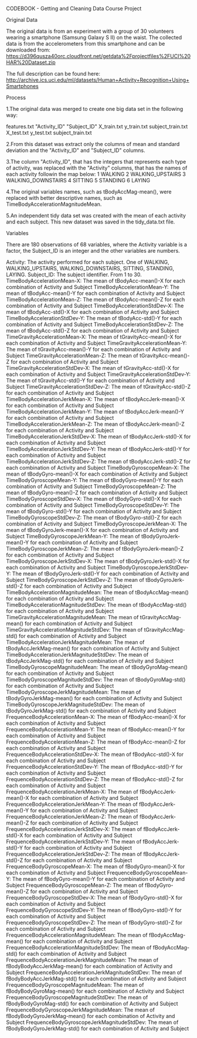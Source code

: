 CODEBOOK - Getting and Cleaning Data Course Project

Original Data

The original data is from an experiment with a group of 30 volunteers wearing a smartphone (Samsung Galaxy S II) on the waist. The collected data is from the accelerometers from this smartphone and can be downloaded from: https://d396qusza40orc.cloudfront.net/getdata%2Fprojectfiles%2FUCI%20HAR%20Dataset.zip

The full description can be found here: http://archive.ics.uci.edu/ml/datasets/Human+Activity+Recognition+Using+Smartphones

Process

1.The original data was merged to create one big data set in the following way:

features.txt	"Activity_ID"	"Subject_ID"
X_train.txt	y_train.txt	subject_train.txt
X_test.txt	y_test.txt	subject_train.txt

2.From this dataset was extract only the columns of mean and standard deviation and the "Activity_ID" and "Subject_ID" columns.

3.The column "Activity_ID", that has the integers that represents each type of activity, was replaced with the "Activity" columns, that has the names of each activity followin the map below:
1 WALKING
2 WALKING_UPSTAIRS
3 WALKING_DOWNSTAIRS
4 SITTING
5 STANDING
6 LAYING

4.The original variables names, such as tBodyAccMag-mean(), were replaced with better descriptive names, such as TimeBodyAccelerationMagnitudeMean.

5.An independent tidy data set was created with the mean of each activity and each subject. This new dataset was saved in the tidy_data.txt file.

Variables

There are 180 observations of 68 variables, where the Activity variable is a factor, the Subject_ID is an integer and the other variables are numbers.

Activity: The activity performed for each subject. One of WALKING, WALKING_UPSTAIRS, WALKING_DOWNSTAIRS, SITTING, STANDING, LAYING.
Subject_ID: The subject identifier. From 1 to 30.
TimeBodyAccelerationMean-X: The mean of tBodyAcc-mean()-X for each combination of Activity and Subject
TimeBodyAccelerationMean-Y: The mean of tBodyAcc-mean()-Y for each combination of Activity and Subject
TimeBodyAccelerationMean-Z: The mean of tBodyAcc-mean()-Z for each combination of Activity and Subject
TimeBodyAccelerationStdDev-X: The mean of tBodyAcc-std()-X for each combination of Activity and Subject
TimeBodyAccelerationStdDev-Y: The mean of tBodyAcc-std()-Y for each combination of Activity and Subject
TimeBodyAccelerationStdDev-Z: The mean of tBodyAcc-std()-Z for each combination of Activity and Subject
TimeGravityAccelerationMean-X: The mean of tGravityAcc-mean()-X for each combination of Activity and Subject
TimeGravityAccelerationMean-Y: The mean of tGravityAcc-mean()-Y for each combination of Activity and Subject
TimeGravityAccelerationMean-Z: The mean of tGravityAcc-mean()-Z for each combination of Activity and Subject
TimeGravityAccelerationStdDev-X: The mean of tGravityAcc-std()-X for each combination of Activity and Subject
TimeGravityAccelerationStdDev-Y: The mean of tGravityAcc-std()-Y for each combination of Activity and Subject
TimeGravityAccelerationStdDev-Z: The mean of tGravityAcc-std()-Z for each combination of Activity and Subject
TimeBodyAccelerationJerkMean-X: The mean of tBodyAccJerk-mean()-X for each combination of Activity and Subject
TimeBodyAccelerationJerkMean-Y: The mean of tBodyAccJerk-mean()-Y for each combination of Activity and Subject
TimeBodyAccelerationJerkMean-Z: The mean of tBodyAccJerk-mean()-Z for each combination of Activity and Subject
TimeBodyAccelerationJerkStdDev-X: The mean of tBodyAccJerk-std()-X for each combination of Activity and Subject
TimeBodyAccelerationJerkStdDev-Y: The mean of tBodyAccJerk-std()-Y for each combination of Activity and Subject
TimeBodyAccelerationJerkStdDev-Z: The mean of tBodyAccJerk-std()-Z for each combination of Activity and Subject
TimeBodyGyroscopeMean-X: The mean of tBodyGyro-mean()-X for each combination of Activity and Subject
TimeBodyGyroscopeMean-Y: The mean of tBodyGyro-mean()-Y for each combination of Activity and Subject
TimeBodyGyroscopeMean-Z: The mean of tBodyGyro-mean()-Z for each combination of Activity and Subject
TimeBodyGyroscopeStdDev-X: The mean of tBodyGyro-std()-X for each combination of Activity and Subject
TimeBodyGyroscopeStdDev-Y: The mean of tBodyGyro-std()-Y for each combination of Activity and Subject
TimeBodyGyroscopeStdDev-Z: The mean of tBodyGyro-std()-Z for each combination of Activity and Subject
TimeBodyGyroscopeJerkMean-X: The mean of tBodyGyroJerk-mean()-X for each combination of Activity and Subject
TimeBodyGyroscopeJerkMean-Y: The mean of tBodyGyroJerk-mean()-Y for each combination of Activity and Subject
TimeBodyGyroscopeJerkMean-Z: The mean of tBodyGyroJerk-mean()-Z for each combination of Activity and Subject
TimeBodyGyroscopeJerkStdDev-X: The mean of tBodyGyroJerk-std()-X for each combination of Activity and Subject
TimeBodyGyroscopeJerkStdDev-Y: The mean of tBodyGyroJerk-std()-Y for each combination of Activity and Subject
TimeBodyGyroscopeJerkStdDev-Z: The mean of tBodyGyroJerk-std()-Z for each combination of Activity and Subject
TimeBodyAccelerationMagnitudeMean: The mean of tBodyAccMag-mean() for each combination of Activity and Subject
TimeBodyAccelerationMagnitudeStdDev: The mean of tBodyAccMag-std() for each combination of Activity and Subject
TimeGravityAccelerationMagnitudeMean: The mean of tGravityAccMag-mean() for each combination of Activity and Subject
TimeGravityAccelerationMagnitudeStdDev: The mean of tGravityAccMag-std() for each combination of Activity and Subject
TimeBodyAccelerationJerkMagnitudeMean: The mean of tBodyAccJerkMag-mean() for each combination of Activity and Subject
TimeBodyAccelerationJerkMagnitudeStdDev: The mean of tBodyAccJerkMag-std() for each combination of Activity and Subject
TimeBodyGyroscopeMagnitudeMean: The mean of tBodyGyroMag-mean() for each combination of Activity and Subject
TimeBodyGyroscopeMagnitudeStdDev: The mean of tBodyGyroMag-std() for each combination of Activity and Subject
TimeBodyGyroscopeJerkMagnitudeMean: The mean of tBodyGyroJerkMag-mean() for each combination of Activity and Subject
TimeBodyGyroscopeJerkMagnitudeStdDev: The mean of tBodyGyroJerkMag-std() for each combination of Activity and Subject
FrequenceBodyAccelerationMean-X: The mean of fBodyAcc-mean()-X for each combination of Activity and Subject
FrequenceBodyAccelerationMean-Y: The mean of fBodyAcc-mean()-Y for each combination of Activity and Subject
FrequenceBodyAccelerationMean-Z: The mean of fBodyAcc-mean()-Z for each combination of Activity and Subject
FrequenceBodyAccelerationStdDev-X: The mean of fBodyAcc-std()-X for each combination of Activity and Subject
FrequenceBodyAccelerationStdDev-Y: The mean of fBodyAcc-std()-Y for each combination of Activity and Subject
FrequenceBodyAccelerationStdDev-Z: The mean of fBodyAcc-std()-Z for each combination of Activity and Subject
FrequenceBodyAccelerationJerkMean-X: The mean of fBodyAccJerk-mean()-X for each combination of Activity and Subject
FrequenceBodyAccelerationJerkMean-Y: The mean of fBodyAccJerk-mean()-Y for each combination of Activity and Subject
FrequenceBodyAccelerationJerkMean-Z: The mean of fBodyAccJerk-mean()-Z for each combination of Activity and Subject
FrequenceBodyAccelerationJerkStdDev-X: The mean of fBodyAccJerk-std()-X for each combination of Activity and Subject
FrequenceBodyAccelerationJerkStdDev-Y: The mean of fBodyAccJerk-std()-Y for each combination of Activity and Subject
FrequenceBodyAccelerationJerkStdDev-Z: The mean of fBodyAccJerk-std()-Z for each combination of Activity and Subject
FrequenceBodyGyroscopeMean-X: The mean of fBodyGyro-mean()-X for each combination of Activity and Subject
FrequenceBodyGyroscopeMean-Y: The mean of fBodyGyro-mean()-Y for each combination of Activity and Subject
FrequenceBodyGyroscopeMean-Z: The mean of fBodyGyro-mean()-Z for each combination of Activity and Subject
FrequenceBodyGyroscopeStdDev-X: The mean of fBodyGyro-std()-X for each combination of Activity and Subject
FrequenceBodyGyroscopeStdDev-Y: The mean of fBodyGyro-std()-Y for each combination of Activity and Subject
FrequenceBodyGyroscopeStdDev-Z: The mean of fBodyGyro-std()-Z for each combination of Activity and Subject
FrequenceBodyAccelerationMagnitudeMean: The mean of fBodyAccMag-mean() for each combination of Activity and Subject
FrequenceBodyAccelerationMagnitudeStdDev: The mean of fBodyAccMag-std() for each combination of Activity and Subject
FrequenceBodyAccelerationJerkMagnitudeMean: The mean of fBodyBodyAccJerkMag-mean() for each combination of Activity and Subject
FrequenceBodyAccelerationJerkMagnitudeStdDev: The mean of fBodyBodyAccJerkMag-std() for each combination of Activity and Subject
FrequenceBodyGyroscopeMagnitudeMean: The mean of fBodyBodyGyroMag-mean() for each combination of Activity and Subject
FrequenceBodyGyroscopeMagnitudeStdDev: The mean of fBodyBodyGyroMag-std() for each combination of Activity and Subject
FrequenceBodyGyroscopeJerkMagnitudeMean: The mean of fBodyBodyGyroJerkMag-mean() for each combination of Activity and Subject
FrequenceBodyGyroscopeJerkMagnitudeStdDev: The mean of fBodyBodyGyroJerkMag-std() for each combination of Activity and Subject


